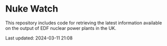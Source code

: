 # Nuke Watch

This repository includes code for retrieving the latest information available on the output of EDF nuclear power plants in the UK.

Last updated: 2024-03-11 21:08